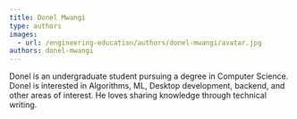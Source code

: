 ```yaml
---
title: Donel Mwangi
type: authors
images:
  - url: /engineering-education/authors/donel-mwangi/avatar.jpg
authors: donel-mwangi
---
```

Donel is an undergraduate student pursuing a degree in Computer Science. Donel is interested in Algorithms, ML, Desktop development, backend, and other areas of interest. He loves sharing knowledge through technical writing.
